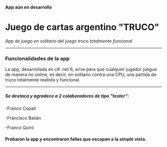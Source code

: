 **App aún en desarrollo**

# Juego de cartas argentino "TRUCO"
*App de juego en solitario del juego truco totalmente funcional*

---

### Funcionalidades de la app
La app, desarrollada en c# .net 6, sirve para que cualquier jugador juegue de manera no online, es decir, en solitario contra una CPU, una partida de truco totalmente realista y funcional. 

---

##### Se destaca y agradece a 2 colaboradores de tipo "tester":

-Franco Copati

-Francisco Balián

-Franco Quiró

#### Probaron la app y encontraron fallas que escapan a la simple vista.
